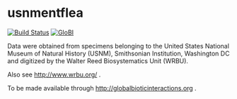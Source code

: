 # usnmentflea
[![Build Status](https://travis-ci.com/globalbioticinteractions/usnmentflea.svg)](https://travis-ci.com/globalbioticinteractions/usnmentflea) [![GloBI](http://api.globalbioticinteractions.org/interaction.svg?accordingTo=globi:globalbioticinteractions/usnmentflea)](http://globalbioticinteractions.org/?accordingTo=globi:globalbioticinteractions/usnmentflea)

Data were obtained from specimens belonging to the United States National Museum of Natural History (USNM), Smithsonian Institution, Washington DC and digitized by the Walter Reed Biosystematics Unit (WRBU).

Also see http://www.wrbu.org/ . 

To be made available through http://globalbioticinteractions.org  .
